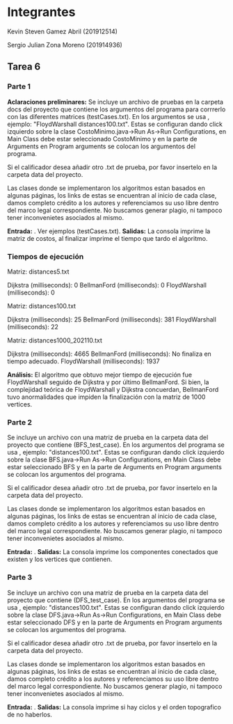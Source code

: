 # Integrantes

Kevin Steven Gamez Abril (201912514)

Sergio Julian Zona Moreno (201914936)

## Tarea 6

### Parte 1

**Aclaraciones preliminares:** Se incluye un archivo de pruebas en la carpeta docs del proyecto que contiene los argumentos del programa para corrrerlo con las diferentes matrices (testCases.txt). En los argumentos se usa <algoritmo> <archivo>, ejemplo: "FloydWarshall distances100.txt". Estas se configuran dando click izquierdo sobre la clase CostoMinimo.java->Run As->Run Configurations, en Main Class debe estar seleccionado CostoMinimo y en la parte de Arguments en Program arguments se colocan los argumentos del programa.

Si el calificador desea añadir otro .txt de prueba, por favor insertelo en la carpeta data del proyecto.

Las clases donde se implementaron los algoritmos estan basados en algunas páginas, los links de estas se encuentran al inicio de cada clase, damos completo crédito a los autores y referenciamos su uso libre dentro del marco legal correspondiente. No buscamos generar plagio, ni tampoco tener inconvenietes asociados al mismo.

**Entrada:** <Algoritmo> <archivo>. Ver ejemplos (testCases.txt).
**Salidas:** La consola imprime la matriz de costos, al finalizar imprime el tiempo que tardo el algoritmo.

### Tiempos de ejecución

Matriz: distances5.txt

Dijkstra (milliseconds): 0
BellmanFord (milliseconds): 0
FloydWarshall (milliseconds): 0


Matriz: distances100.txt 

Dijkstra (milliseconds): 25
BellmanFord (milliseconds): 381
FloydWarshall (milliseconds): 22

Matriz: distances1000_202110.txt 

Dijkstra (milliseconds): 4665
BellmanFord (milliseconds): No finaliza en tiempo adecuado.
FloydWarshall (milliseconds): 1937

**Análisis:** El algoritmo que obtuvo mejor tiempo de ejecución fue FloydWarshall seguido de Dijkstra y por último BellmanFord. Si bien, la complejidad teórica de FloydWarshall y Dijkstra concuerdan, BellmanFord tuvo anormalidades que impiden la finalización con la matriz de 1000 vertices.

### Parte 2 

Se incluye un archivo con una matriz de prueba en la carpeta data del proyecto que contiene (BFS_test_case). En los argumentos del programa se usa <archivo>, ejemplo: "distances100.txt". Estas se configuran dando click izquierdo sobre la clase BFS.java->Run As->Run Configurations, en Main Class debe estar seleccionado BFS y en la parte de Arguments en Program arguments se colocan los argumentos del programa.

Si el calificador desea añadir otro .txt de prueba, por favor insertelo en la carpeta data del proyecto.

Las clases donde se implementaron los algoritmos estan basados en algunas páginas, los links de estas se encuentran al inicio de cada clase, damos completo crédito a los autores y referenciamos su uso libre dentro del marco legal correspondiente. No buscamos generar plagio, ni tampoco tener inconvenietes asociados al mismo.

**Entrada:** <Archivo>.
**Salidas:** La consola imprime los componentes conectados que existen y los vertices que contienen.
  
### Parte 3

Se incluye un archivo con una matriz de prueba en la carpeta data del proyecto que contiene (DFS_test_case). En los argumentos del programa se usa <archivo>, ejemplo: "distances100.txt". Estas se configuran dando click izquierdo sobre la clase DFS.java->Run As->Run Configurations, en Main Class debe estar seleccionado DFS y en la parte de Arguments en Program arguments se colocan los argumentos del programa.

Si el calificador desea añadir otro .txt de prueba, por favor insertelo en la carpeta data del proyecto.

Las clases donde se implementaron los algoritmos estan basados en algunas páginas, los links de estas se encuentran al inicio de cada clase, damos completo crédito a los autores y referenciamos su uso libre dentro del marco legal correspondiente. No buscamos generar plagio, ni tampoco tener inconvenietes asociados al mismo.

**Entrada:** <Archivo>.
**Salidas:** La consola imprime si hay ciclos y el orden topografico de no haberlos.
